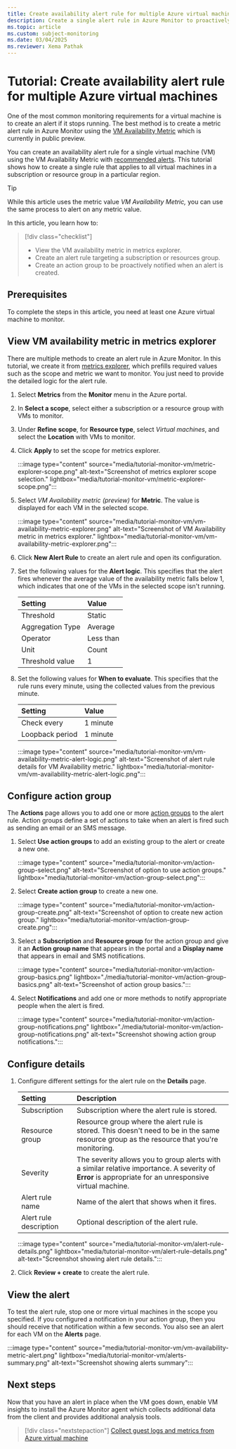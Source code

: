 ```yaml
---
title: Create availability alert rule for multiple Azure virtual machines (preview)
description: Create a single alert rule in Azure Monitor to proactively notify you if any virtual machine in a subscription or resource group is unavailable.
ms.topic: article
ms.custom: subject-monitoring
ms.date: 03/04/2025
ms.reviewer: Xema Pathak
---
```


# Tutorial: Create availability alert rule for multiple Azure virtual machines

One of the most common monitoring requirements for a virtual machine is to create an alert if it stops running. The best method is to create a metric alert rule in Azure Monitor using the [VM Availability Metric](/azure/virtual-machines/monitor-vm-reference#vm-availability-metric-preview) which is currently in public preview.

You can create an availability alert rule for a single virtual machine (VM) using the VM Availability Metric with [recommended alerts](tutorial-monitor-vm-alert-recommended.md). This tutorial shows how to create a single rule that applies to all virtual machines in a subscription or resource group in a particular region.

> [!TIP]
> While this article uses the metric value *VM Availability Metric,* you can use the same process to alert on any metric value. 

In this article, you learn how to:

> [!div class="checklist"]
> * View the VM availability metric in metrics explorer.
> * Create an alert rule targeting a subscription or resources group.
> * Create an action group to be proactively notified when an alert is created.

## Prerequisites

To complete the steps in this article, you need at least one Azure virtual machine to monitor.

## View VM availability metric in metrics explorer

There are multiple methods to create an alert rule in Azure Monitor. In this tutorial, we create it from [metrics explorer](../essentials/metrics-getting-started.md), which prefills required values such as the scope and metric we want to monitor. You just need to provide the detailed logic for the alert rule.

1. Select **Metrics** from the **Monitor** menu in the Azure portal.

1. In **Select a scope**, select either a subscription or a resource group with VMs to monitor.

1. Under **Refine scope**, for **Resource type**, select *Virtual machines*, and select the **Location** with VMs to monitor.

1. Click **Apply** to set the scope for metrics explorer.

    :::image type="content" source="media/tutorial-monitor-vm/metric-explorer-scope.png" alt-text="Screenshot of metrics explorer scope selection." lightbox="media/tutorial-monitor-vm/metric-explorer-scope.png":::

1. Select *VM Availability metric (preview)* for **Metric**. The value is displayed  for each VM in the selected scope.

    :::image type="content" source="media/tutorial-monitor-vm/vm-availability-metric-explorer.png" alt-text="Screenshot of VM Availability metric in metrics explorer." lightbox="media/tutorial-monitor-vm/vm-availability-metric-explorer.png":::

1. Click **New Alert Rule** to create an alert rule and open its configuration.

1. Set the following values for the **Alert logic**. This specifies that the alert fires whenever the average value of the availability metric falls below 1, which indicates that one of the VMs in the selected scope isn't running.

    | Setting          | Value     |
    |:-----------------|:----------|
    | Threshold        | Static    |
    | Aggregation Type | Average   |
    | Operator         | Less than |
    | Unit             | Count     |
    | Threshold value  | 1         |

1. Set the following values for **When to evaluate**. This specifies that the rule runs every minute, using the collected values from the previous minute.

    | Setting         | Value    |
    |:----------------|:---------|
    | Check every     | 1 minute |
    | Loopback period | 1 minute |


    :::image type="content" source="media/tutorial-monitor-vm/vm-availability-metric-alert-logic.png" alt-text="Screenshot of alert rule details for VM Availability metric." lightbox="media/tutorial-monitor-vm/vm-availability-metric-alert-logic.png":::

## Configure action group

The **Actions** page allows you to add one or more [action groups](../alerts/action-groups.md) to the alert rule. Action groups define a set of actions to take when an alert is fired such as sending an email or an SMS message.

1. Select **Use action groups** to add an existing group to the alert or create a new one.

    :::image type="content" source="media/tutorial-monitor-vm/action-group-select.png" alt-text="Screenshot of option to use action groups." lightbox="media/tutorial-monitor-vm/action-group-select.png":::

1. Select **Create action group** to create a new one.

    :::image type="content" source="media/tutorial-monitor-vm/action-group-create.png" alt-text="Screenshot of option to create new action group." lightbox="media/tutorial-monitor-vm/action-group-create.png":::

1. Select a **Subscription** and **Resource group** for the action group and give it an **Action group name** that appears in the portal and a **Display name** that appears in email and SMS notifications.

    :::image type="content" source="media/tutorial-monitor-vm/action-group-basics.png" lightbox="./media/tutorial-monitor-vm/action-group-basics.png" alt-text="Screenshot of action group basics.":::

1. Select **Notifications** and add one or more methods to notify appropriate people when the alert is fired.

    :::image type="content" source="media/tutorial-monitor-vm/action-group-notifications.png" lightbox="./media/tutorial-monitor-vm/action-group-notifications.png" alt-text="Screenshot showing action group notifications.":::

## Configure details

1. Configure different settings for the alert rule on the **Details** page.

    | Setting                | Description                                                                                                                                             |
    |:-----------------------|:--------------------------------------------------------------------------------------------------------------------------------------------------------|
    | Subscription           | Subscription where the alert rule is stored.                                                                                                            |
    | Resource group         | Resource group where the alert rule is stored. This doesn't need to be in the same resource group as the resource that you're monitoring.               |
    | Severity               | The severity allows you to group alerts with a similar relative importance. A severity of **Error** is appropriate for an unresponsive virtual machine. |
    | Alert rule name        | Name of the alert that shows when it fires.                                                                                                             |
    | Alert rule description | Optional description of the alert rule.                                                                                                                 |
    
    :::image type="content" source="media/tutorial-monitor-vm/alert-rule-details.png" lightbox="media/tutorial-monitor-vm/alert-rule-details.png" alt-text="Screenshot showing alert rule details.":::

1. Click **Review + create** to create the alert rule.

## View the alert

To test the alert rule, stop one or more virtual machines in the scope you specified. If you configured a notification in your action group, then you should receive that notification within a few seconds. You also see an alert for each VM on the **Alerts** page.

:::image type="content" source="media/tutorial-monitor-vm/vm-availability-metric-alert.png" lightbox="media/tutorial-monitor-vm/alerts-summary.png" alt-text="Screenshot showing alerts summary":::

## Next steps

Now that you have an alert in place when the VM goes down, enable VM insights to install the Azure Monitor agent which collects additional data from the client and provides additional analysis tools.

> [!div class="nextstepaction"]
> [Collect guest logs and metrics from Azure virtual machine](tutorial-monitor-vm-guest.md)
